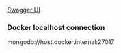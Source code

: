 
[Swagger UI](http://localhost:8080/swagger-ui/index.html#/mongo-controller)

### Docker localhost connection
mongodb://host.docker.internal:27017